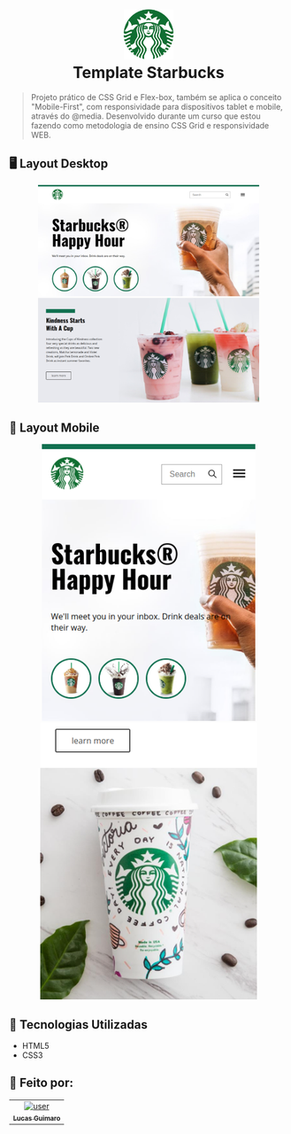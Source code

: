 <h1 align="center">
<img src="https://github.com/LukasGuimaro/Starbucks-Template/blob/main/assets/images/logo.png" min-width="90px" max-width="90px" width="90px; alt="icon imagem" hidth> <br>Template Starbucks
</h1>

> Projeto prático de CSS Grid e Flex-box, também se aplica o conceito "Mobile-First", com responsividade para dispositivos tablet e mobile, através do @media. Desenvolvido durante um curso que estou fazendo como metodologia de ensino CSS Grid e responsividade WEB. 

## 🖥️ Layout Desktop

<div align="center">
<img src="https://github.com/LukasGuimaro/Starbucks-Template/blob/main/assets/images/Desktop-home.png" min-width="400px" max-width="400px" width="400px; align="right" alt="desktop imagem">
<img src="https://github.com/LukasGuimaro/Starbucks-Template/blob/main/assets/images/Desktop.png" min-width="400px" max-width="400px" width="400px; align="left" alt="desktop imagem">
</div>

## 📱 Layout Mobile

<div align="center">
<img src="https://github.com/LukasGuimaro/Starbucks-Template/blob/main/assets/images/Mobile-home.png" min-height="500px" max-height="500px" height="500px; alt="Mobile imagem">
<img src="https://github.com/LukasGuimaro/Starbucks-Template/blob/main/assets/images/Mobile.png" min-height="500px" max-height="500px" height="500px; alt="Mobile imagem">
</div>

## 🚀 Tecnologias Utilizadas

- HTML5
- CSS3

## 👾 Feito por:

<table>
  <tr>
    <td align="center">
      <a href="#">
        <img src="https://avatars.githubusercontent.com/u/106471648?v=4" width="100px;" alt="user"/><br>
        <sub>
          <b>Lucas Guimaro</b>
        </sub>
      </a>
    </td>
  </tr>
</table>
